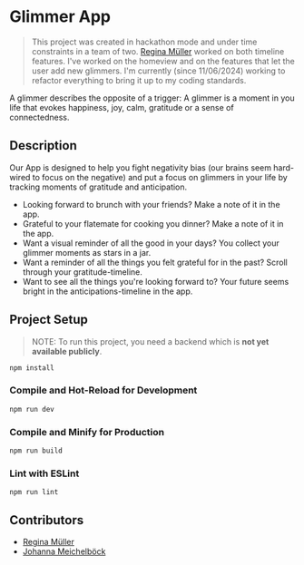 # Glimmer App

> This project was created in hackathon mode and under time constraints in a team of two. [Regina Müller](https://github.com/ReginaMueller) worked on both timeline features. I've worked on the homeview and on the features that let the user add new glimmers. I'm currently (since 11/06/2024) working to refactor everything to bring it up to my coding standards.

A glimmer describes the opposite of a trigger: A glimmer is a moment in you life that evokes happiness, joy, calm, gratitude or a sense of connectedness.


## Description

Our App is designed to help you fight negativity bias (our brains seem hard-wired to focus on the negative) and put a focus on glimmers in your life by tracking moments of gratitude and anticipation.

- Looking forward to brunch with your friends? Make a note of it in the app.
- Grateful to your flatemate for cooking you dinner? Make a note of it in the app.
- Want a visual reminder of all the good in your days? You collect your glimmer moments as stars in a jar.
- Want a reminder of all the things you felt grateful for in the past? Scroll through your gratitude-timeline.
- Want to see all the things you're looking forward to? Your future seems bright in the anticipations-timeline in the app.

## Project Setup

> NOTE: To run this project, you need a backend which is **not yet available publicly**.

```shell
npm install
```

### Compile and Hot-Reload for Development

```shell
npm run dev
```

### Compile and Minify for Production

```shell
npm run build
```

### Lint with ESLint

```shell
npm run lint
```

## Contributors

- [Regina Müller](https://github.com/ReginaMueller)
- [Johanna Meichelböck](https://github.com/FlausenImKopf)
